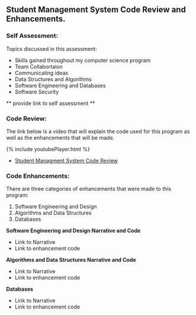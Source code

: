 ## Student Management System Code Review and Enhancements.

### Self Assessment:

Topics discussed in this assessment:

- Skills gained throughout my computer science program
- Team Collabortaion
- Communicating ideas
- Data Structures and Algorithms
- Software Engineering and Databases
- Software Security

 ** provide link to self assessment **

### Code Review:

The link below is a video that will explain the code used for this program as well as the enhancements that will be made.

{% include youtubePlayer.html %}

 - [Student Managment System Code Review](https://youtu.be/7Y-jwR1kjj8)

### Code Enhancements:

There are three categories of enhancements that were made to this program:
1. Software Engineering and Design
2. Algorithms and Data Structures
3. Databases

**Software Engineering and Design Narrative and Code**
- Link to Narrative
- Link to enhancement code

**Algorithms and Data Structures Narrative and Code**
- Link to Narrative
- Link to enhancement code

**Databases**
- Link to Narrative
- Link to enhancement code
